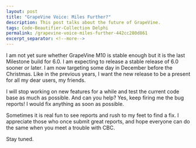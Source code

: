 ```yaml
---
layout: post
title: "GrapeVine Voice: Miles Further?"
description: This post talks about the future of GrapeVine.
tags: Code-Beautifier-Collection Delphi
permalink: /grapevine-voice-miles-further-442cc280d861
excerpt_separator: <!--more-->
---
```

I am not yet sure whether GrapeVine M10 is stable enough but it is the last Milestone build for 6.0. I am expecting to release a stable release of 6.0 sooner or later. I am now targeting some day in December before the Christmas. Like in the previous years, I want the new release to be a present for all my dear users, my friends.

I will stop working on new features for a while and test the current code base as much as possible. And can you help? Yes, keep firing me the bug reports! I would fix anything as soon as possible.

Sometimes it is real fun to see reports and rush to my feet to find a fix. I appreciate those who once submit great reports, and hope everyone can do the same when you meet a trouble with CBC.

Stay tuned.
<!--more-->
